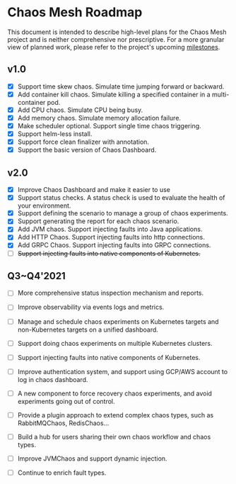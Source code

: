 # Chaos Mesh Roadmap

This document is intended to describe high-level plans for the Chaos Mesh project and is neither comprehensive nor prescriptive. For a more granular view of planned work, please refer to the project's upcoming [milestones](https://github.com/chaos-mesh/chaos-mesh/milestones).

## v1.0

- [x] Support time skew chaos. Simulate time jumping forward or backward.
- [x] Add container kill chaos. Simulate killing a specified container in a multi-container pod.
- [x] Add CPU chaos. Simulate CPU being busy.
- [x] Add memory chaos. Simulate memory allocation failure.
- [x] Make scheduler optional. Support single time chaos triggering.
- [x] Support helm-less install.
- [x] Support force clean finalizer with annotation.
- [x] Support the basic version of Chaos Dashboard.

## v2.0

- [x] Improve Chaos Dashboard and make it easier to use
- [x] Support status checks. A status check is used to evaluate the health of your environment.
- [x] Support defining the scenario to manage a group of chaos experiments.
- [x] Support generating the report for each chaos scenario.
- [x] Add JVM chaos. Support injecting faults into Java applications.
- [x] Add HTTP Chaos. Support injecting faults into http connections.
- [x] Add GRPC Chaos. Support injecting faults into GRPC connections.
- [ ] ~~Support injecting faults into native components of Kubernetes.~~

## Q3~Q4'2021

- [ ] More comprehensive status inspection mechanism and reports.
- [ ] Improve observability via events logs and metrics.
- [ ] Manage and schedule chaos experiments on Kubernetes targets and non-Kubernetes targets on a unified dashboard.
- [ ] Support doing chaos experiments on multiple Kubernetes clusters.
- [ ] Support injecting faults into native components of Kubernetes.
- [ ] Improve authentication system, and support using GCP/AWS account to log in chaos dashboard.
- [ ] A new component to force recovery chaos experiments, and avoid experiments going out of control.
- [ ] Provide a plugin approach to extend complex chaos types, such as RabbitMQChaos, RedisChaos...
- [ ] Build a hub for users sharing their own chaos workflow and chaos types.
- [ ] Improve JVMChaos and support dynamic injection.
- [ ] Continue to enrich fault types.

